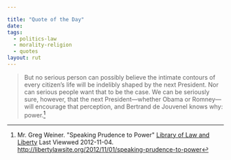 ```yaml
---

title: "Quote of the Day"
date: 
tags:
  - politics-law
  - morality-religion
  - quotes
layout: rut
---
```



>But no serious person can possibly believe the intimate contours of every citizen’s life will be indelibly shaped by the next President.  Nor can serious people want that to be the case.  We can be seriously sure, however, that the next President—whether Obama or Romney—will encourage that perception, and Bertrand de Jouvenel knows why: power.[^20121104-1]

[^20121104-1]: Mr. Greg Weiner.  "Speaking Prudence to Power" [Library of Law and Liberty](http://libertylawsite.org) Last Viewwed 2012-11-04.  <http://libertylawsite.org/2012/11/01/speaking-prudence-to-power>
